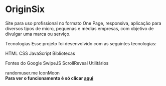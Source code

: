 # OriginSix
 Site para uso profissional no formato One Page, responsiva, aplicação para diversos tipos de micro, pequenas e médias empresas, com objetivo de divulgar uma marca ou serviço. 

Tecnologias
Esse projeto foi desenvolvido com as seguintes tecnologias:

HTML
CSS
JavaScript
Bibliotecas

Fontes do Google
SwipeJS
ScrollReveal
Utilitários

randomuser.me
IconMoon <br>
**Para ver o funcionamento é só clicar [aqui](https://jessicasaantos.github.io/OnePage-Origin/)**
